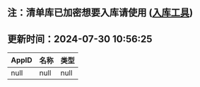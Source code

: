 ## 注：清单库已加密想要入库请使用 ([入库工具](https://github.com/BlankTMing/ManifestAutoUpdate/releases))

## 更新时间：2024-07-30 10:56:25
| AppID | 名称 | 类型  |
| :-------------------- | :----------------------------- | :----------- |
| null | null| null |

